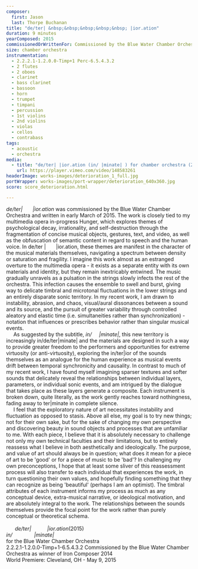 ```yaml
---
composer:
  first: Jason
  last: Thorpe Buchanan
title: "de/ter| &nbsp;&nbsp;&nbsp;&nbsp;&nbsp; |ior.ation"
duration: 9 minutes
yearComposed: 2015
commissionedOrWrittenFor: Commissioned by the Blue Water Chamber Orchestra as winner of Iron Composer 2014
size: chamber orchestra
instrumentation:
  - 2.2.2.1-1.2.0.0-Timp+1 Perc-6.5.4.3.2
  - 2 flutes
  - 2 oboes
  - clarinet
  - bass clarinet
  - bassoon
  - horn
  - trumpet
  - timpani
  - percussion
  - 1st violins
  - 2nd violins
  - violas
  - cellos
  - contrabass
tags:
  - acoustic
  - orchestra
media:
  - title: "de/ter| |ior.ation (in/ |minate| ) for chamber orchestra (2015) by Jason Thorpe Buchanan"
    url: https://player.vimeo.com/video/148583261
headerImage: works-images/deterioration_1_full.jpg
portWrapper: works-images/port-wrapper/deterioration_640x360.jpg
score: score_deterioration.html

---
```


<em>de/ter| &nbsp;&nbsp;&nbsp;&nbsp;&nbsp;   |ior.ation</em> was commissioned by the Blue Water Chamber Orchestra and written in early March of 2015. The work is closely tied to my multimedia opera in-progress Hunger, which explores themes of psychological decay, irrationality, and self-destruction through the fragmentation of concise musical objects, gestures, text, and video, as well as the obfuscation of semantic content in regard to speech and the human voice. In de/ter | &nbsp;&nbsp;&nbsp;&nbsp;&nbsp;       |ior.ation, these themes are manifest in the character of the musical materials themselves, navigating a spectrum between density or saturation and fragility. I imagine this work almost as an estranged overture to the multimedia opera - it exists as a separate entity with its own materials and identity, but they remain inextricably entwined. The music gradually unravels as a pulsation in the strings slowly infects the rest of the orchestra. This infection causes the ensemble to swell and burst, giving way to delicate timbral and microtonal fluctuations in the lower strings and an entirely disparate sonic territory. In my recent work, I am drawn to instability, abrasion, and chaos, visual/aural dissonances between a sound and its source, and the pursuit of greater variability through controlled aleatory and elastic time (i.e. simultaneities rather than synchronization) - notation that influences or prescribes behavior rather than singular musical events.
<br>&nbsp;&nbsp;&nbsp;&nbsp;	As suggested by the subtitle, <em>in/  &nbsp;&nbsp;&nbsp;     |minate|</em>, this new territory is increasingly in/de/ter|minate| and the materials are designed in such a way to provide greater freedom to the performers and opportunities for extreme virtuosity (or anti-virtuosity), exploring the in/ter|ior of the sounds themselves as an analogue for the human experience as musical events drift between temporal synchronicity and causality. In contrast to much of my recent work, I have found myself imagining sparser textures and softer sounds that delicately reveal the relationships between individual layers, parameters, or individual sonic events, and am intrigued by the dialogue that takes place as these layers generate a composite. Each instrument is broken down, quite literally, as the work gently reaches toward nothingness, fading away to ter|minate in complete silence.
<br>&nbsp;&nbsp;&nbsp;&nbsp; I feel that the exploratory nature of art necessitates instability and fluctuation as opposed to stasis. Above all else, my goal is to try new things; not for their own sake, but for the sake of changing my own perspective and discovering beauty in sound objects and processes that are unfamiliar to me. With each piece, I believe that it is absolutely necessary to challenge not only my own technical faculties and their limitations, but to entirely reassess what I believe in both aesthetically and ideologically.  The purpose, and value of art should always be in question; what does it mean for a piece of art to be 'good' or for a piece of music to be 'bad'? In challenging my own preconceptions, I hope that at least some sliver of this reassessment process will also transfer to each individual that experiences the work, in turn questioning their own values, and hopefully finding something that they can recognize as being 'beautiful' (perhaps I am an optimist). The timbral attributes of each instrument informs my process as much as any conceptual device, extra-musical narrative, or ideological motivation, and are absolutely integral to the work. The relationships between the sounds themselves provide the focal point for the work rather than purely conceptual or theoretical schema.
<br><br>
&nbsp;&nbsp;&nbsp;&nbsp;&nbsp; *de/ter| &nbsp;&nbsp;&nbsp;&nbsp;&nbsp;&nbsp; &nbsp;&nbsp;     |ior.ation*(2015)<br>*in/ &nbsp;&nbsp;&nbsp;&nbsp;&nbsp;&nbsp;&nbsp;&nbsp;&nbsp;&nbsp;&nbsp;&nbsp;&nbsp; |minate|* <br>
for the Blue Water Chamber Orchestra<br>
2.2.2.1-1.2.0.0-Timp+1-6.5.4.3.2
Commissioned by the Blue Water Chamber Orchestra as winner of Iron Composer 2014
<br>
World Premiere: Cleveland, OH - May 9, 2015

<!--  <iframe width="98%" height="20" scrolling="no" frameborder="no" src="https://w.soundcloud.com/player/?url=https%3A//api.soundcloud.com/tracks/206776238&amp;color=ff5500&amp;inverse=true&amp;auto_play=false&amp;show_user=false"></iframe></center> -->
